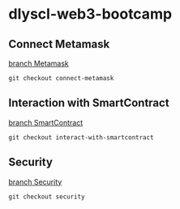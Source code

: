 # dlyscl-web3-bootcamp
## Connect Metamask
[branch Metamask](https://github.com/sofianhw/dlyscl-web3-bootcamp/tree/connect-metamask)
```
git checkout connect-metamask
```
## Interaction with SmartContract
[branch SmartContract](https://github.com/sofianhw/dlyscl-web3-bootcamp/tree/interact-with-smartcontract)
```
git checkout interact-with-smartcontract
```
## Security
[branch Security](https://github.com/sofianhw/dlyscl-web3-bootcamp/tree/security)
```
git checkout security
```
